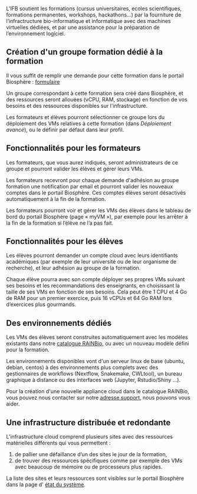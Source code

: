L'IFB soutient les formations (cursus universitaires, ecoles scientifiques, formations permanentes, workshops, hackathons...) par la fourniture de l’infractructure bio-informatique et informatique avec des machines virtuelles dédiées, et par une assistance pour la préparation de l’environnement logiciel.

## Création d'un groupe formation dédié à la formation 

Il vous suffit de remplir une demande pour cette formation dans le portail Biosphère : 
[formulaire](https://biosphere.france-bioinformatique.fr/cloudweb_account/groups/create?type_of_group=2)
 
Un groupe correspondant à cette formation sera créé dans Biosphère, et des ressources seront allouées (vCPU, RAM, stockage) en fonction de vos besoins et des ressources disponibles sur l'infrastructure.

Les formateurs et élèves pourront sélectionner ce groupe lors du déploiement des VMs relatives à cette formation (dans *Déploiement avancé*), ou le définir par défaut dans leur profil.

## Fonctionnalités pour les formateurs

Les formateurs, que vous aurez indiqués, seront administrateurs de ce groupe et pourront valider les élèves et gérer leurs VMs.

Les formateurs recevront pour chaque demande d'adhésion au groupe formation une notification par email et pourront valider les nouveaux comptes dans le portail Biosphère. Ces comptes élèves seront désactivés automatiquement à la fin de la formation.

Les formateurs pourront voir et gérer les VMs des élèves dans le tableau de bord du portail Biosphère (page « myVM »), par exemple pour les arrêter à la fin de la formation si l’élève ne l’a pas fait.

## Fonctionnalités pour les élèves

Les élèves pourront demander un compte cloud avec leurs identifiants académiques (par exemple de leur université ou de leur organisme de recherche), et leur adhésion au groupe de la formation.

Chaque élève pourra avec son compte déployer ses propres VMs suivant ses besoins et les recommandations des enseignants, en choisissant la taille de ses VMs en fonction de ses besoins. Cela peut être 1 CPU et 4 Go de RAM pour un premier exercice, puis 16 vCPUs et 64 Go RAM lors d’exercices plus gourmands. 

## Des environnements dédiés

Les VMs des élèves seront construites automatiquement avec les modèles existants dans notre [catalogue RAINBio](https://biosphere.france-bioinformatique.fr/catalogue), ou avec un nouveau modèle défini pour la formation.

Les environnements disponibles vont d'un serveur linux de base (ubuntu, debian, centos) à des environnements plus complets avec des gestionnaires de workflows (Nextflow, Snakemake, CWLtool), un bureau graphique à distance ou des interfaces web (Jupyter, Rstudio/Shiny …).

Pour la création d'une nouvelle appliance cloud dans le catalogue RAINBio, vous pouvez nous contacter sur notre [adresse support](mailto:biosphere-support@genouest.org), nous pouvons vous aider.

## Une infrastructure distribuée et redondante

L’infrastructure cloud comprend plusieurs sites avec des ressources matérielles différents qui vous permettent : 
1. de pallier une défaillance d’un des sites le jour de la formation,
2. de trouver des ressources spécifiques comme par exemple des VMs avec beaucoup de mémoire ou de processeurs plus rapides.

La liste des sites et leurs ressources sont visibles sur le portail Biosphère dans la page d' [état du système](https://biosphere.france-bioinformatique.fr/cloud/system_status).


